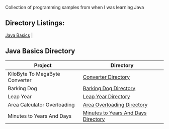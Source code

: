 Collection of programming samples from when I was learning Java

## Directory Listings:

[Java Basics](https://github.com/Wuydts/Java_Basics/tree/master/Java_Basics) |

## Java Basics Directory
| Project | Directory | 
| - | - |
| KiloByte To MegaByte Converter | [Converter Directory](https://github.com/Wuydts/Java_Basics/blob/master/Java_Basics/MegaByteConverter.java)|
| Barking Dog  | [Barking Dog Directory](https://github.com/Wuydts/Java_Basics/blob/master/Java_Basics/BarkingDog.Java)|
| Leap Year  | [Leap Year Directory](https://github.com/Wuydts/Java_Basics/blob/master/Java_Basics/isLeapYear.java)|
| Area Calculator Overloading  | [Area Overloading Directory](https://github.com/Wuydts/Java_Basics/blob/master/Java_Basics/AreaCalculatorOverloading.java)|
| Minutes to Years And Days  | [Minutes to Years And Days Directory](https://github.com/Wuydts/Java_Basics/blob/master/Java_Basics/MinutestoYearsAndDays.Java)|
